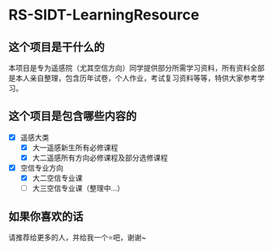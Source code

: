 # RS-SIDT-LearningResource
## 这个项目是干什么的
本项目是专为遥感院（尤其空信方向）同学提供部分所需学习资料，所有资料全部是本人亲自整理，包含历年试卷，个人作业，考试复习资料等等，特供大家参考学习。
## 这个项目是包含哪些内容的
- [x] 遥感大类
   - [x] 大一遥感新生所有必修课程
   - [x] 大二遥感所有方向必修课程及部分选修课程
- [x] 空信专业方向
   - [x] 大二空信专业课
   - [ ] 大三空信专业课（整理中...）
## 如果你喜欢的话
请推荐给更多的人，并给我一个⭐吧，谢谢~